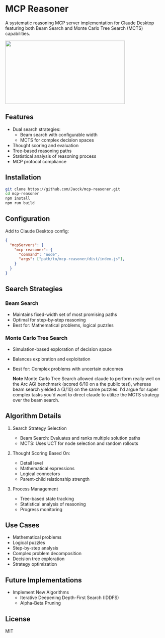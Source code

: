 # MCP Reasoner
A systematic reasoning MCP server implementation for Claude Desktop featuring both Beam Search and Monte Carlo Tree Search (MCTS) capabilities.

<a href="https://glama.ai/mcp/servers/7o94y2zl9v">
  <img width="380" height="200" src="https://glama.ai/mcp/servers/7o94y2zl9v/badge" />
</a>

## Features
- Dual search strategies:
  - Beam search with configurable width
  - MCTS for complex decision spaces
- Thought scoring and evaluation
- Tree-based reasoning paths
- Statistical analysis of reasoning process
- MCP protocol compliance

## Installation
```bash
git clone https://github.com/Jacck/mcp-reasoner.git
cd mcp-reasoner
npm install
npm run build
```

## Configuration
Add to Claude Desktop config:
```json
{
  "mcpServers": {
    "mcp-reasoner": {
      "command": "node",
      "args": ["path/to/mcp-reasoner/dist/index.js"],
    }
  }
}
```

## Search Strategies

### Beam Search
- Maintains fixed-width set of most promising paths
- Optimal for step-by-step reasoning
- Best for: Mathematical problems, logical puzzles

### Monte Carlo Tree Search
- Simulation-based exploration of decision space
- Balances exploration and exploitation
- Best for: Complex problems with uncertain outcomes

  **Note** Monte Carlo Tree Search allowed claude to perform really well on the Arc AGI benchmark (scored 6/10 on a the public test), whereas beam search yielded a (3/10) on the same puzzles.
  I'd argue for super complex tasks you'd want to direct claude to utilize the MCTS strategy over the beam search.

## Algorithm Details
1. Search Strategy Selection
   - Beam Search: Evaluates and ranks multiple solution paths
   - MCTS: Uses UCT for node selection and random rollouts

2. Thought Scoring Based On:
   - Detail level
   - Mathematical expressions
   - Logical connectors
   - Parent-child relationship strength

3. Process Management
   - Tree-based state tracking
   - Statistical analysis of reasoning
   - Progress monitoring

## Use Cases
- Mathematical problems
- Logical puzzles
- Step-by-step analysis
- Complex problem decomposition
- Decision tree exploration
- Strategy optimization

## Future Implementations
- Implement New Algorithms
    - Iterative Deepening Depth-First Search (IDDFS)
    - Alpha-Beta Pruning

## License
MIT

